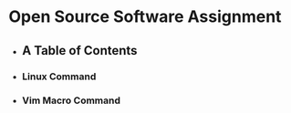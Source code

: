 # Open Source Software Assignment 

+ ## A Table of Contents
+ ### Linux Command
+ ### Vim Macro Command
